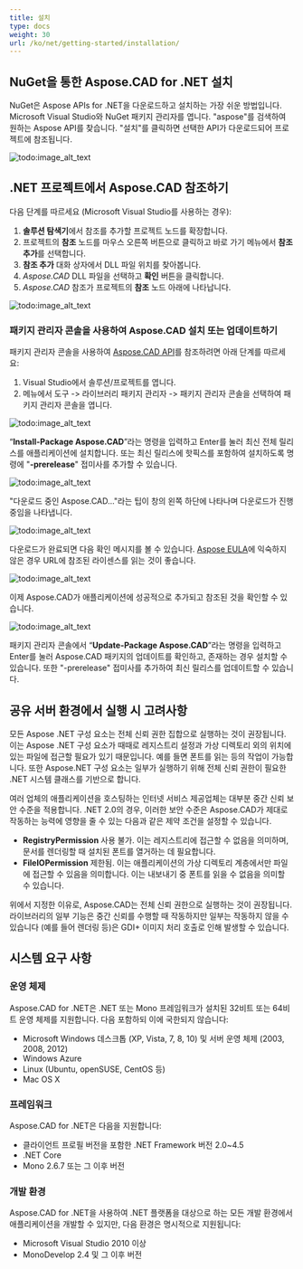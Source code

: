 ```yaml
---
title: 설치
type: docs
weight: 30
url: /ko/net/getting-started/installation/
---
```


## **NuGet을 통한 Aspose.CAD for .NET 설치**

NuGet은 Aspose APIs for .NET을 다운로드하고 설치하는 가장 쉬운 방법입니다. Microsoft Visual Studio와 NuGet 패키지 관리자를 엽니다. "aspose"를 검색하여 원하는 Aspose API를 찾습니다. "설치"를 클릭하면 선택한 API가 다운로드되어 프로젝트에 참조됩니다.

![todo:image_alt_text](/cad/_assets/install/installation_1.png)

## **.NET 프로젝트에서 Aspose.CAD 참조하기**

다음 단계를 따르세요 (Microsoft Visual Studio를 사용하는 경우):

1. **솔루션 탐색기**에서 참조를 추가할 프로젝트 노드를 확장합니다.
1. 프로젝트의 **참조** 노드를 마우스 오른쪽 버튼으로 클릭하고 바로 가기 메뉴에서 **참조 추가**를 선택합니다.
1. **참조 추가** 대화 상자에서 DLL 파일 위치를 찾아봅니다.
1. *Aspose.CAD* DLL 파일을 선택하고 **확인** 버튼을 클릭합니다.
1. *Aspose.CAD* 참조가 프로젝트의 **참조** 노드 아래에 나타납니다.

![todo:image_alt_text](/cad/_assets/install/installation_2.png)

### **패키지 관리자 콘솔을 사용하여 Aspose.CAD 설치 또는 업데이트하기**

패키지 관리자 콘솔을 사용하여 [Aspose.CAD API](https://www.nuget.org/packages/Aspose.CAD/)를 참조하려면 아래 단계를 따르세요:

1. Visual Studio에서 솔루션/프로젝트를 엽니다.
1. 메뉴에서 도구 -> 라이브러리 패키지 관리자 -> 패키지 관리자 콘솔을 선택하여 패키지 관리자 콘솔을 엽니다.

![todo:image_alt_text](/cad/_assets/install/installation_3.png)

“**Install-Package Aspose.CAD**”라는 명령을 입력하고 Enter를 눌러 최신 전체 릴리스를 애플리케이션에 설치합니다. 또는 최신 릴리스에 핫픽스를 포함하여 설치하도록 명령에 "**-prerelease**" 접미사를 추가할 수 있습니다.

![todo:image_alt_text](/cad/_assets/install/installation_4.png)

"다운로드 중인 Aspose.CAD..."라는 팁이 창의 왼쪽 하단에 나타나며 다운로드가 진행 중임을 나타냅니다. 

![todo:image_alt_text](/cad/_assets/install/installation_5.png)

다운로드가 완료되면 다음 확인 메시지를 볼 수 있습니다. [Aspose EULA](https://about.aspose.com/legal/eula)에 익숙하지 않은 경우 URL에 참조된 라이센스를 읽는 것이 좋습니다.

![todo:image_alt_text](/cad/_assets/install/installation_6.png)

이제 Aspose.CAD가 애플리케이션에 성공적으로 추가되고 참조된 것을 확인할 수 있습니다.

![todo:image_alt_text](/cad/_assets/install/installation_7.png)

패키지 관리자 콘솔에서 “**Update-Package Aspose.CAD**”라는 명령을 입력하고 Enter를 눌러 Aspose.CAD 패키지의 업데이트를 확인하고, 존재하는 경우 설치할 수 있습니다. 또한 "-prerelease" 접미사를 추가하여 최신 릴리스를 업데이트할 수 있습니다.

## **공유 서버 환경에서 실행 시 고려사항**

모든 Aspose .NET 구성 요소는 전체 신뢰 권한 집합으로 실행하는 것이 권장됩니다. 이는 Aspose .NET 구성 요소가 때때로 레지스트리 설정과 가상 디렉토리 외의 위치에 있는 파일에 접근할 필요가 있기 때문입니다. 예를 들면 폰트를 읽는 등의 작업이 가능합니다. 또한 Aspose.NET 구성 요소는 일부가 실행하기 위해 전체 신뢰 권한이 필요한 .NET 시스템 클래스를 기반으로 합니다.

여러 업체의 애플리케이션을 호스팅하는 인터넷 서비스 제공업체는 대부분 중간 신뢰 보안 수준을 적용합니다. .NET 2.0의 경우, 이러한 보안 수준은 Aspose.CAD가 제대로 작동하는 능력에 영향을 줄 수 있는 다음과 같은 제약 조건을 설정할 수 있습니다.

- **RegistryPermission** 사용 불가. 이는 레지스트리에 접근할 수 없음을 의미하며, 문서를 렌더링할 때 설치된 폰트를 열거하는 데 필요합니다.
- **FileIOPermission** 제한됨. 이는 애플리케이션의 가상 디렉토리 계층에서만 파일에 접근할 수 있음을 의미합니다. 이는 내보내기 중 폰트를 읽을 수 없음을 의미할 수 있습니다.

위에서 지정한 이유로, Aspose.CAD는 전체 신뢰 권한으로 실행하는 것이 권장됩니다. 라이브러리의 일부 기능은 중간 신뢰를 수행할 때 작동하지만 일부는 작동하지 않을 수 있습니다 (예를 들어 렌더링 등)은 GDI+ 이미지 처리 호출로 인해 발생할 수 있습니다.

## **시스템 요구 사항**

### **운영 체제**

Aspose.CAD for .NET은 .NET 또는 Mono 프레임워크가 설치된 32비트 또는 64비트 운영 체제를 지원합니다. 다음 포함하되 이에 국한되지 않습니다:

- Microsoft Windows 데스크톱 (XP, Vista, 7, 8, 10) 및 서버 운영 체제 (2003, 2008, 2012)
- Windows Azure
- Linux (Ubuntu, openSUSE, CentOS 등)
- Mac OS X

### **프레임워크**

Aspose.CAD for .NET은 다음을 지원합니다:

- 클라이언트 프로필 버전을 포함한 .NET Framework 버전 2.0~4.5
- .NET Core
- Mono 2.6.7 또는 그 이후 버전

### **개발 환경**

Aspose.CAD for .NET을 사용하여 .NET 플랫폼을 대상으로 하는 모든 개발 환경에서 애플리케이션을 개발할 수 있지만, 다음 환경은 명시적으로 지원됩니다:

- Microsoft Visual Studio 2010 이상
- MonoDevelop 2.4 및 그 이후 버전
